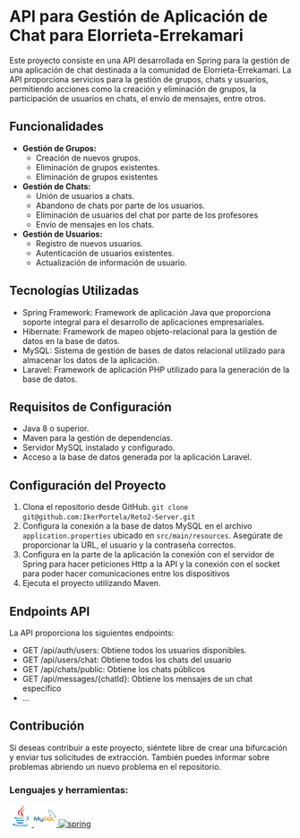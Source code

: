 <h1>API para Gestión de Aplicación de Chat para Elorrieta-Errekamari</h1>

  <p>Este proyecto consiste en una API desarrollada en Spring para la gestión de una aplicación de chat destinada a la comunidad de Elorrieta-Errekamari. La API proporciona servicios para la gestión de grupos, chats y usuarios, permitiendo acciones como la creación y eliminación de grupos, la participación de usuarios en chats, el envío de mensajes, entre otros.</p>

  <h2>Funcionalidades</h2>

  <ul>
    <li><strong>Gestión de Grupos:</strong>
      <ul>
        <li>Creación de nuevos grupos.</li>
        <li>Eliminación de grupos existentes.</li>
        <li>Eliminación de grupos existentes</li>
      </ul>
    </li>
    <li><strong>Gestión de Chats:</strong>
      <ul>
        <li>Unión de usuarios a chats.</li>
        <li>Abandono de chats por parte de los usuarios.</li>
        <li>Eliminación de usuarios del chat por parte de los profesores</li>
        <li>Envío de mensajes en los chats.</li>
      </ul>
    </li>
    <li><strong>Gestión de Usuarios:</strong>
      <ul>
        <li>Registro de nuevos usuarios.</li>
        <li>Autenticación de usuarios existentes.</li>
        <li>Actualización de información de usuario.</li>
      </ul>
    </li>
  </ul>

  <h2>Tecnologías Utilizadas</h2>

  <ul>
    <li>Spring Framework: Framework de aplicación Java que proporciona soporte integral para el desarrollo de aplicaciones empresariales.</li>
    <li>Hibernate: Framework de mapeo objeto-relacional para la gestión de datos en la base de datos.</li>
    <li>MySQL: Sistema de gestión de bases de datos relacional utilizado para almacenar los datos de la aplicación.</li>
    <li>Laravel: Framework de aplicación PHP utilizado para la generación de la base de datos.</li>
  </ul>

  <h2>Requisitos de Configuración</h2>

  <ul>
    <li>Java 8 o superior.</li>
    <li>Maven para la gestión de dependencias.</li>
    <li>Servidor MySQL instalado y configurado.</li>
    <li>Acceso a la base de datos generada por la aplicación Laravel.</li>
  </ul>

  <h2>Configuración del Proyecto</h2>

  <ol>
    <li>Clona el repositorio desde GitHub. <code>git clone git@github.com:IkerPortela/Reto2-Server.git</code></li>
    <li>Configura la conexión a la base de datos MySQL en el archivo <code>application.properties</code> ubicado en <code>src/main/resources</code>. Asegúrate de proporcionar la URL, el usuario y la contraseña correctos.</li>
    <li>Configura en la parte de la aplicación la conexión con el servidor de Spring para hacer peticiones Http a la API y la conexión con el socket para poder hacer comunicaciones entre los dispositivos</li>
    <li>Ejecuta el proyecto utilizando Maven.</li>
  </ol>

  <h2>Endpoints API</h2>

  <p>La API proporciona los siguientes endpoints:</p>

  <ul>
    <li>GET /api/auth/users: Obtiene todos los usuarios disponibles.</li>
    <li>GET /api/users/chat: Obtiene todos los chats del usuario</li>
    <li>GET /api/chats/public: Obtiene los chats públicos </li>
    <li>GET /api/messages/{chatId}: Obtiene los mensajes de un chat específico</li>
    <li>...</li>
  </ul>

  <h2>Contribución</h2>

  <p>Si deseas contribuir a este proyecto, siéntete libre de crear una bifurcación y enviar tus solicitudes de extracción. También puedes informar sobre problemas abriendo un nuevo problema en el repositorio.</p>

<h3 align="left">Lenguajes y herramientas:</h3>
<p align="left"> <a href="https://www.java.com" target="_blank" rel="noreferrer"> <img src="https://raw.githubusercontent.com/devicons/devicon/master/icons/java/java-original.svg" alt="java" width="40" height="40"/> </a> <a href="https://www.mysql.com/" target="_blank" rel="noreferrer"> <img src="https://raw.githubusercontent.com/devicons/devicon/master/icons/mysql/mysql-original-wordmark.svg" alt="mysql" width="40" height="40"/> </a> <a href="https://spring.io/" target="_blank" rel="noreferrer"> <img src="https://www.vectorlogo.zone/logos/springio/springio-icon.svg" alt="spring" width="40" height="40"/> </a> </p>
